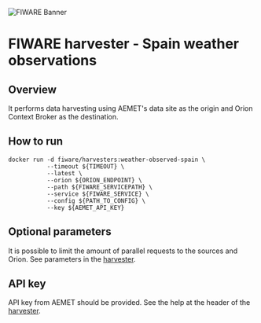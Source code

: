 ![FIWARE Banner](https://nexus.lab.fiware.org/content/images/fiware-logo1.png) ​

# FIWARE harvester - Spain weather observations

## Overview

It performs data harvesting using AEMET's data site as the origin and Orion
Context Broker as the destination.

## How to run

```console
docker run -d fiware/harvesters:weather-observed-spain \
           --timeout ${TIMEOUT} \
           --latest \
           --orion ${ORION_ENDPOINT} \
           --path ${FIWARE_SERVICEPATH} \
           --service ${FIWARE_SERVICE} \
           --config ${PATH_TO_CONFIG} \
           --key ${AEMET_API_KEY}
```

## Optional parameters

It is possible to limit the amount of parallel requests to the sources and
Orion. See parameters in the [harvester](./spain_weather_observed.py).

## API key

API key from AEMET should be provided. See the help at the header of the
[harvester](./spain_weather_observed.py).
